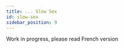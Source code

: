 ```yaml
---
title: ... Slow Sex
id: slow-sex
sidebar_position: 9
---
```


Work in progress, please read French version
